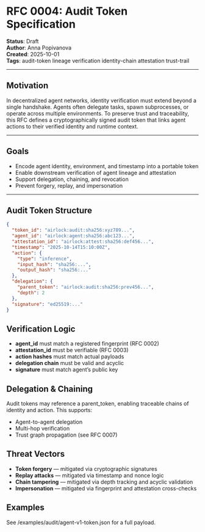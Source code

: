 # RFC 0004: Audit Token Specification

**Status**: Draft  
**Author**: Anna Popivanova  
**Created**: 2025-10-01  
**Tags**: audit-token lineage verification identity-chain attestation trust-trail

---

## Motivation
In decentralized agent networks, identity verification must extend beyond a single handshake. Agents often delegate tasks, spawn subprocesses, or operate across multiple environments. To preserve trust and traceability, this RFC defines a cryptographically signed audit token that links agent actions to their verified identity and runtime context.

---

## Goals
 - Encode agent identity, environment, and timestamp into a portable token  
 - Enable downstream verification of agent lineage and attestation  
 - Support delegation, chaining, and revocation  
 - Prevent forgery, replay, and impersonation

---

## Audit Token Structure
```json
{
  "token_id": "airlock:audit:sha256:xyz789...",
  "agent_id": "airlock:agent:sha256:abc123...",
  "attestation_id": "airlock:attest:sha256:def456...",
  "timestamp": "2025-10-14T15:10:00Z",
  "action": {
    "type": "inference",
    "input_hash": "sha256:...",
    "output_hash": "sha256:..."
  },
  "delegation": {
    "parent_token": "airlock:audit:sha256:prev456...",
    "depth": 2
  },
  "signature": "ed25519:..."
}
```

## Verification Logic
 - **agent_id** must match a registered fingerprint (RFC 0002)
 - **attestation_id** must be verifiable (RFC 0003)
 - **action hashes** must match actual payloads
 - **delegation chain** must be valid and acyclic
 - **signature** must match agent’s public key

## Delegation & Chaining
Audit tokens may reference a parent_token, enabling traceable chains of identity and action. This supports:
 - Agent-to-agent delegation
 - Multi-hop verification
 - Trust graph propagation (see RFC 0007)

## Threat Vectors
 - **Token forgery** — mitigated via cryptographic signatures
 - **Replay attacks** — mitigated via timestamp and nonce logic
 - **Chain tampering** — mitigated via depth tracking and acyclic validation
 - **Impersonation** — mitigated via fingerprint and attestation cross-checks

## Examples
See /examples/audit/agent-v1-token.json for a full payload.
